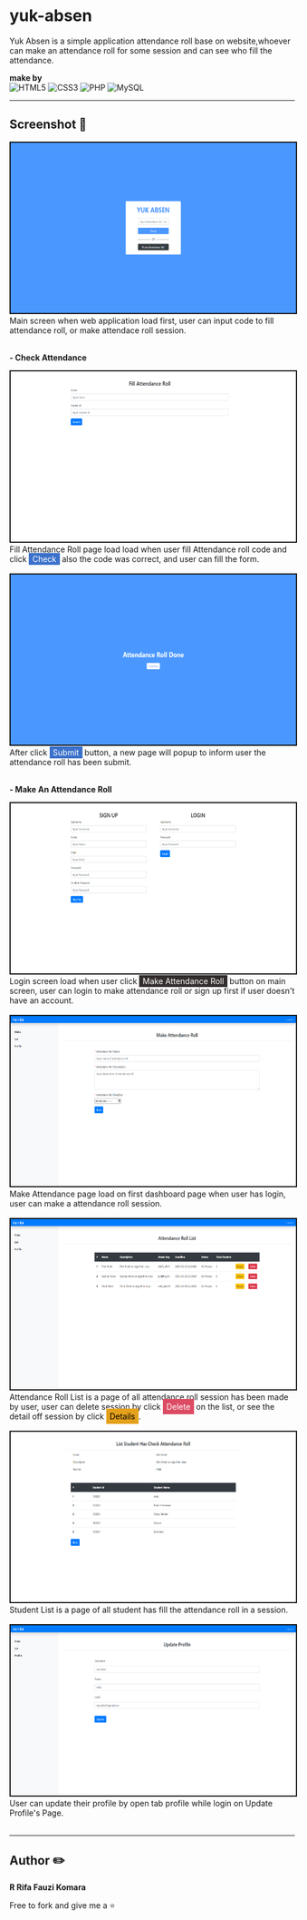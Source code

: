 # yuk-absen

Yuk Absen is a simple application attendance roll base on website,whoever can make an attendance roll for some session and can see who fill the attendance.

**make by**
<br>
![HTML5](https://img.shields.io/badge/html5-%23E34F26.svg?style=for-the-badge&logo=html5&logoColor=white) ![CSS3](https://img.shields.io/badge/css3-%231572B6.svg?style=for-the-badge&logo=css3&logoColor=white) ![PHP](https://img.shields.io/badge/php-%23777BB4.svg?style=for-the-badge&logo=php&logoColor=white)
![MySQL](https://img.shields.io/badge/mysql-%2300f.svg?style=for-the-badge&logo=mysql&logoColor=white)

---

## Screenshot 📸

<img src="screenshot/1. Index.png" height="300" style="border: 2px solid #111;">
<figcaption>Main screen when web application load first, user can input code to fill attendance roll, or make attendace roll session.</figcaption>
<br>

**- Check Attendance**

<img src="screenshot/7. Form Attendance Roll.png" height="300" style="border: 2px solid #111;">
<figcaption>Fill Attendance Roll page load load when user fill Attendance roll code and click <span style="background-color: #3B71CA; padding: 2px 6px; color:white">Check</span> also the code was correct, and user can fill the form.</figcaption>
<br>

<img src="screenshot/8. Attendance Roll Done.png" height="300" style="border: 2px solid #111;">
<figcaption>After click <span style="background-color: #3B71CA; padding: 2px 6px; color:white">Submit</span> button, a new page will popup to inform user the attendance roll has been submit.</figcaption>
<br>

**- Make An Attendance Roll**

<img src="screenshot/2. Login.png" height="300" style="border: 2px solid #111;">
<figcaption>Login screen load when user click <span style="background-color: #332D2D; padding: 2px 6px; color:white">Make Attendance Roll</span> button on main screen, user can login to make attendance roll or sign up first if user doesn't have an account.</figcaption>
<br>

<img src="screenshot/3. Make Attendance.png" height="300" style="border: 2px solid #111;">
<figcaption>Make Attendance page load on first dashboard page when user has login, user can make a attendance roll session.</figcaption>
<br>

<img src="screenshot/4. Attendance Roll List.png" height="300" style="border: 2px solid #111;">
<figcaption>Attendance Roll List is a page of all attendance roll session has been made by user, user can delete session by click <span style="background-color: #DC4C64; padding: 5px 6px; color:white">Delete</span> on the list, or see the detail off session by click <span style="background-color: #E4A11B; padding: 5px 6px; color:black">Details</span>.</figcaption>
<br>

<img src="screenshot/5. Student List.png" height="300" style="border: 2px solid #111;">
<figcaption>Student List is a page of all student has fill the attendance roll in a session.</figcaption>
<br>

<img src="screenshot/6. Update Profile.png" height="300" style="border: 2px solid #111;">
<figcaption>User can update their profile by open tab profile while login on Update Profile's Page.</figcaption>
<br>

---

## Author ✏️

**R Rifa Fauzi Komara**

Free to fork and give me a ⭐
